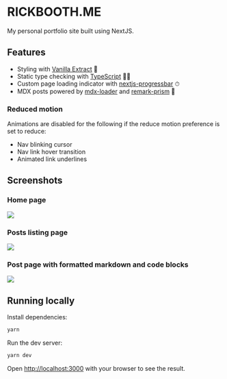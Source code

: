 # RICKBOOTH.ME

My personal portfolio site built using NextJS.

## Features

- Styling with [Vanilla Extract](https://vanilla-extract.style) 💅
- Static type checking with [TypeScript](https://www.typescriptlang.org) 🧙‍♂️
- Custom page loading indicator with [nextjs-progressbar](https://github.com/apal21/nextjs-progressbar) ⏱
- MDX posts powered by [mdx-loader](https://www.npmjs.com/package/mdx-loader) and [remark-prism](https://github.com/sergioramos/remark-prism) 📖

### Reduced motion

Animations are disabled for the following if the reduce motion preference is set to reduce:

- Nav blinking cursor
- Nav link hover transition
- Animated link underlines

## Screenshots

### Home page

![](https://user-images.githubusercontent.com/11819124/163473241-6d8ec085-ae9d-47a2-b155-ab70795283e5.jpg)

### Posts listing page

![](https://user-images.githubusercontent.com/11819124/163473248-b47b2915-9a52-4571-aa6a-50ae61b17995.jpg)

### Post page with formatted markdown and code blocks

![](https://user-images.githubusercontent.com/11819124/163473249-4b24893e-c4bc-4fa2-b107-77ffdf5fd10e.jpg)

## Running locally

Install dependencies:

```bash
yarn
```

Run the dev server:

```bash
yarn dev
```

Open [http://localhost:3000](http://localhost:3000) with your browser to see the result.
